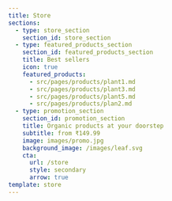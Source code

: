 ```yaml
---
title: Store
sections:
  - type: store_section
    section_id: store_section
  - type: featured_products_section
    section_id: featured_products_section
    title: Best sellers
    icon: true
    featured_products:
      - src/pages/products/plant1.md
      - src/pages/products/plant3.md
      - src/pages/products/plant5.md
      - src/pages/products/plan2.md
  - type: promotion_section
    section_id: promotion_section
    title: Organic products at your doorstep
    subtitle: from ₹149.99
    image: images/promo.jpg
    background_image: /images/leaf.svg
    cta:
      url: /store
      style: secondary
      arrow: true
template: store
---
```

